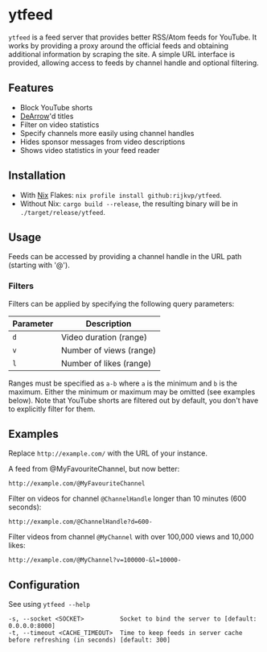# ytfeed

`ytfeed` is a feed server that provides better RSS/Atom feeds for YouTube.
It works by providing a proxy around the official feeds and obtaining additional information by scraping the site.
A simple URL interface is provided, allowing access to feeds by channel handle and optional filtering.

## Features

- Block YouTube shorts
- [DeArrow](https://dearrow.ajay.app/)'d titles
- Filter on video statistics
- Specify channels more easily using channel handles
- Hides sponsor messages from video descriptions
- Shows video statistics in your feed reader

## Installation

- With [Nix](https://nixos.org/) Flakes: `nix profile install github:rijkvp/ytfeed`. 
- Without Nix: `cargo build --release`, the resulting binary will be in `./target/release/ytfeed`.

## Usage

Feeds can be accessed by providing a channel handle in the URL path (starting with '@').

### Filters

Filters can be applied by specifying the following query parameters:

Parameter | Description 
--- | ---
`d` | Video duration (range)
`v` | Number of views (range)
`l` | Number of likes (range)

Ranges must be specified as `a-b` where `a` is the minimum and `b` is the maximum. 
Either the minimum or maximum may be omitted (see examples below).
Note that YouTube shorts are filtered out by default, you don't have to explicitly filter for them.

## Examples

Replace `http://example.com/` with the URL of your instance.

A feed from @MyFavouriteChannel, but now better:
```
http://example.com/@MyFavouriteChannel
```

Filter on videos for channel `@ChannelHandle` longer than 10 minutes (600 seconds):
```
http://example.com/@ChannelHandle?d=600-
```

Filter videos from channel `@MyChannel` with over 100,000 views and 10,000 likes:
```
http://example.com/@MyChannel?v=100000-&l=10000-
```

## Configuration

See using `ytfeed --help`
```
-s, --socket <SOCKET>          Socket to bind the server to [default: 0.0.0.0:8000]
-t, --timeout <CACHE_TIMEOUT>  Time to keep feeds in server cache before refreshing (in seconds) [default: 300]
```
